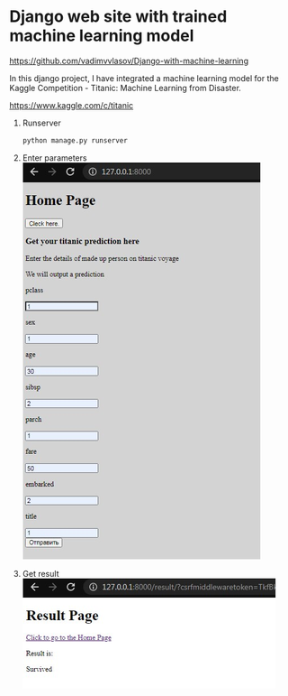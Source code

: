 # Django web site with trained machine learning model 
https://github.com/vadimvvlasov/Django-with-machine-learning

In this django project, I have integrated a machine learning model
 for the Kaggle Competition - Titanic: Machine Learning from Disaster.

https://www.kaggle.com/c/titanic

1. Runserver 
    ```python
    python manage.py runserver
    ```
2. Enter parameters
    ![parameters](first_screen.jpg)

3. Get result
    ![result](second_screen.jpg)
